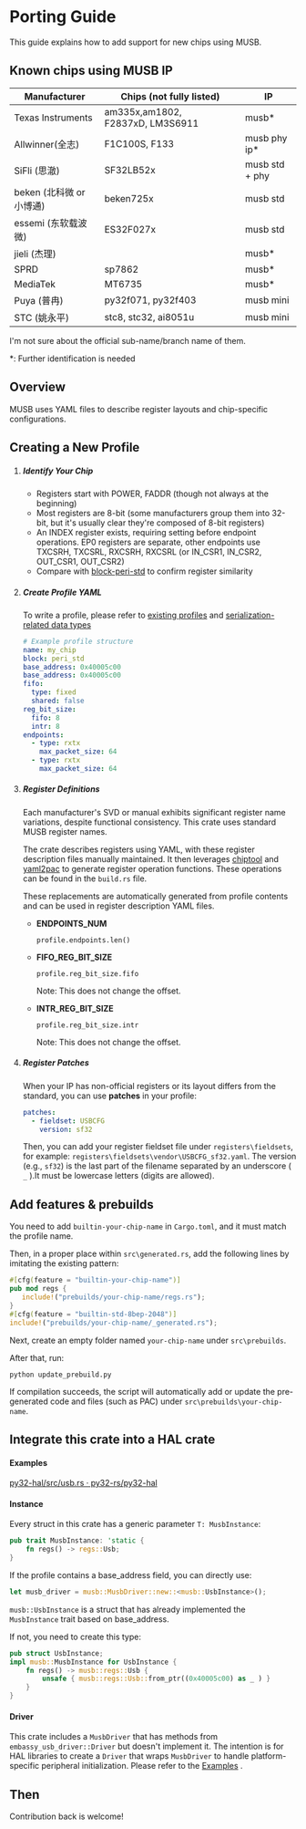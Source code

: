 # Porting Guide

This guide explains how to add support for new chips using MUSB.

## Known chips using MUSB IP

| Manufacturer             | Chips (not fully listed)         | IP             |
| ------------------------ | -------------------------------- | -------------- |
| Texas Instruments        | am335x,am1802, F2837xD, LM3S6911 | musb*          |
| Allwinner(全志)          | F1C100S, F133                    | musb phy ip*   |
| SiFli (思澈)             | SF32LB52x                        | musb std + phy |
| beken (北科微 or 小博通) | beken725x                        | musb std       |
| essemi (东软载波微)      | ES32F027x                        | musb std       |
| jieli (杰理)             |                                  | musb*          |
| SPRD                     | sp7862                           | musb*          |
| MediaTek                 | MT6735                           | musb*          |
| Puya (普冉)              | py32f071, py32f403               | musb mini      |
| STC (姚永平)             | stc8, stc32, ai8051u             | musb mini      |

I'm not sure about the official sub-name/branch name of them.

*: Further identification is needed

## Overview

MUSB uses YAML files to describe register layouts and chip-specific configurations.

## Creating a New Profile

1. ##### **Identify Your Chip**

   - Registers start with POWER, FADDR (though not always at the beginning)
   - Most registers are 8-bit (some manufacturers group them into 32-bit, but it's usually clear they're composed of 8-bit registers)
   - An INDEX register exists, requiring setting before endpoint operations. EP0 registers are separate, other endpoints use TXCSRH, TXCSRL, RXCSRH, RXCSRL (or IN_CSR1, IN_CSR2, OUT_CSR1, OUT_CSR2)
   - Compare with [block-peri-std](../registers/blocks/peri_std.yaml) to confirm register similarity

2. ##### **Create Profile YAML**

   To write a profile, please refer to [existing profiles](../registers/profiles) and [serialization-related data types](../build_src/build_serde.rs)

   ```yaml
   # Example profile structure
   name: my_chip
   block: peri_std
   base_address: 0x40005c00
   base_address: 0x40005c00
   fifo:
     type: fixed
     shared: false
   reg_bit_size:
     fifo: 8
     intr: 8
   endpoints:
     - type: rxtx
       max_packet_size: 64
     - type: rxtx
       max_packet_size: 64
   
   ```

3. ##### **Register Definitions**

   Each manufacturer's SVD or manual exhibits significant register name variations, despite functional consistency. This crate uses standard MUSB register names.

   The crate describes registers using YAML, with these register description files manually maintained. It then leverages [chiptool](https://github.com/embassy-rs/chiptool) and [yaml2pac](https://github.com/embedded-drivers/yaml2pac) to generate register operation functions. These operations can be found in the `build.rs` file.

   These replacements are automatically generated from profile contents and can be used in register description YAML files.

   - **ENDPOINTS_NUM**

     `profile.endpoints.len()`

   - **FIFO_REG_BIT_SIZE**

     `profile.reg_bit_size.fifo`

     Note: This does not change the offset.

   - **INTR_REG_BIT_SIZE**

     `profile.reg_bit_size.intr`
     
     Note: This does not change the offset.

4. ##### **Register Patches**

   When your IP has non-official registers or its layout differs from the standard, you can use **patches** in your profile:

   ```yaml
   patches:
     - fieldset: USBCFG
       version: sf32
   ```

   Then, you can add your register fieldset file under `registers\fieldsets`, for example: `registers\fieldsets\vendor\USBCFG_sf32.yaml`.
   The version (e.g., `sf32`) is the last part of the filename separated by an underscore ( `_` ).It must be lowercase letters (digits are allowed).

## Add features & prebuilds

You need to add `builtin-your-chip-name` in `Cargo.toml`, and it must match the profile name.

Then, in a proper place within `src\generated.rs`, add the following lines by imitating the existing pattern:

```rust
#[cfg(feature = "builtin-your-chip-name")]
pub mod regs {
   include!("prebuilds/your-chip-name/regs.rs");
}
#[cfg(feature = "builtin-std-8bep-2048")]
include!("prebuilds/your-chip-name/_generated.rs");
```

Next, create an empty folder named `your-chip-name` under `src\prebuilds`.

After that, run:

```shell
python update_prebuild.py
```

If compilation succeeds, the script will automatically add or update the pre-generated code and files (such as PAC) under `src\prebuilds\your-chip-name`.

## Integrate this crate into a HAL crate

#### Examples

[py32-hal/src/usb.rs · py32-rs/py32-hal](https://github.com/py32-rs/py32-hal/blob/main/src/usb.rs)

#### Instance

Every struct in this crate has a generic parameter `T: MusbInstance`:

```rust
pub trait MusbInstance: 'static {
    fn regs() -> regs::Usb;
}
```

If the profile contains a base_address field, you can directly use:

```rust
let musb_driver = musb::MusbDriver::new::<musb::UsbInstance>();
```

`musb::UsbInstance` is a struct that has already implemented the `MusbInstance` trait based on base_address.

If not, you need to create this type:

```rust
pub struct UsbInstance;
impl musb::MusbInstance for UsbInstance {
    fn regs() -> musb::regs::Usb {
        unsafe { musb::regs::Usb::from_ptr((0x40005c00) as _ ) }
    }
}
```

#### Driver

This crate includes a `MusbDriver` that has methods from `embassy_usb_driver::Driver` but doesn't implement it. The intention is for HAL libraries to create a `Driver` that wraps `MusbDriver` to handle platform-specific peripheral initialization. Please refer to the [Examples](#examples) .

## Then

Contribution back is welcome!